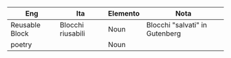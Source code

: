 Eng | Ita | Elemento | Nota
------------ | ------------- | ------------- | -------------
Reusable Block | Blocchi riusabili | Noun | Blocchi "salvati" in Gutenberg
poetry |  | Noun |

